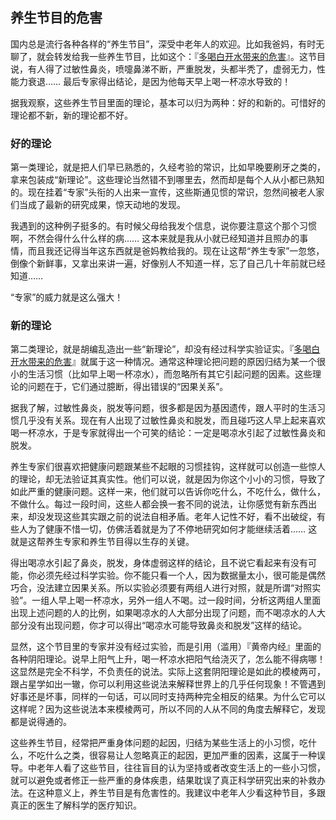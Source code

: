 <div class="inner">
<h2>养生节目的危害</h2>
<p>国内总是流行各种各样的“养生节目”，深受中老年人的欢迎。比如我爸妈，有时无聊了，就会转发给我一些养生节目，比如这个：『<a href="http://v.qq.com/x/cover/kieigw8nv6q7fj0/b0016b9qoy1.html">多喝白开水带来的危害</a>』。这节目说，有人得了过敏性鼻炎，喷嚏鼻涕不断，严重脱发，头都半秃了，虚弱无力，性能力衰退…… 最后专家得出结论，是因为他每天早上喝一杯凉水导致的！</p>
<p>据我观察，这些养生节目里面的理论，基本可以归为两种：好的和新的。可惜好的理论都不新，新的理论都不好。</p>
<h3 id="好的理论">好的理论</h3>
<p>第一类理论，就是把人们早已熟悉的，久经考验的常识，比如早晚要刷牙之类的，拿来包装成“新理论”。这些理论当然错不到哪里去，然而却是每个人从小都已熟知的。现在挂着“专家”头衔的人出来一宣传，这些斯通见惯的常识，忽然间被老人家们当成了最新的研究成果，惊天动地的发现。</p>
<p>我遇到的这种例子挺多的。有时候父母给我发个信息，说你要注意这个那个习惯啊，不然会得什么什么样的病…… 这本来就是我从小就已经知道并且照办的事情，而且我还记得当年这东西就是爸妈教给我的。现在让这帮“养生专家”一忽悠，倒像个新鲜事，又拿出来讲一遍，好像别人不知道一样，忘了自己几十年前就已经知道……</p>
<p>“专家”的威力就是这么强大！</p>
<h3 id="新的理论">新的理论</h3>
<p>第二类理论，就是胡编乱造出一些“新理论”，却没有经过科学实验证实。『<a href="http://v.qq.com/x/cover/kieigw8nv6q7fj0/b0016b9qoy1.html">多喝白开水带来的危害</a>』就属于这一种情况。通常这种理论把问题的原因归结为某一个很小的生活习惯（比如早上喝一杯凉水），而忽略所有其它引起问题的因素。这些理论的问题在于，它们通过臆断，得出错误的“因果关系”。</p>
<p>据我了解，过敏性鼻炎，脱发等问题，很多都是因为基因遗传，跟人平时的生活习惯几乎没有关系。现在有人出现了过敏性鼻炎和脱发，而且碰巧这人早上起来喜欢喝一杯凉水，于是专家就得出一个可笑的结论：一定是喝凉水引起了过敏性鼻炎和脱发。</p>
<p>养生专家们很喜欢把健康问题跟某些不起眼的习惯挂钩，这样就可以创造一些惊人的理论，却无法验证其真实性。他们可以说，就是因为你这个小小的习惯，导致了如此严重的健康问题。这样一来，他们就可以告诉你吃什么，不吃什么，做什么，不做什么。每过一段时间，这些人都会换一套不同的说法，让你感觉有新东西出来，却没发现这些其实跟之前的说法自相矛盾。老年人记性不好，看不出破绽，有些人为了健康不惜一切，仿佛活着就是为了不停地研究如何才能继续活着…… 这就是这帮养生专家和养生节目得以生存的关键。</p>
<p>得出喝凉水引起了鼻炎，脱发，身体虚弱这样的结论，且不说它看起来有没有可能，你必须先经过科学实验。你不能只看一个人，因为数据量太小，很可能是偶然巧合，没法建立因果关系。所以实验必须要有两组人进行对照，就是所谓“对照实验”。一组人早上喝一杯凉水，另外一组人不喝。过一段时间，分析这两组人里面出现上述问题的人的比例，如果喝凉水的人大部分出现了问题，而不喝凉水的人大部分没有出现问题，你才可以得出“喝凉水可能导致鼻炎和脱发”这样的结论。</p>
<p>显然，这个节目里的专家并没有经过实验，而是引用（滥用）『黄帝内经』里面的各种阴阳理论。说早上阳气上升，喝一杯凉水把阳气给浇灭了，怎么能不得病哪！这显然是完全不科学，不负责任的说法。实际上这套阴阳理论是如此的模棱两可，跟占星学如出一辙，你可以利用这些说法来解释世界上的几乎任何现象！不管遇到好事还是坏事，同样的一句话，可以同时支持两种完全相反的结果。为什么它可以这样呢？因为这些说法本来模棱两可，所以不同的人从不同的角度去解释它，发现都是说得通的。</p>
<p>这些养生节目，经常把严重身体问题的起因，归结为某些生活上的小习惯，吃什么，不吃什么之类，很容易让人忽略真正的起因，更加严重的因素，这属于一种误导。中老年人看了这些节目，往往盲目的认为坚持或者改变生活上的一些小习惯，就可以避免或者修正一些严重的身体疾患，结果耽误了真正科学研究出来的补救办法。在这种意义上，养生节目是有危害性的。我建议中老年人少看这种节目，多跟真正的医生了解科学的医疗知识。</p>
</div>
<!--
<div class="ad-banner" style="margin-top: 5px">
<script async src="//pagead2.googlesyndication.com/pagead/js/adsbygoogle.js"></script>
<ins class="adsbygoogle"
                    style="display:inline-block;width:100%;height:90px"
                    data-ad-client="ca-pub-1331524016319584"
                    data-ad-slot="6657867155"></ins>
<script>(adsbygoogle = window.adsbygoogle || []).push({});</script>
</div>
<script data-ad-client="ca-pub-1331524016319584" async
            src="https://pagead2.googlesyndication.com/pagead/js/adsbygoogle.js">
</script>
        -->
    